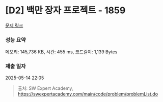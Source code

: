 # [D2] 백만 장자 프로젝트 - 1859 

[문제 링크](https://swexpertacademy.com/main/code/problem/problemDetail.do?contestProbId=AV5LrsUaDxcDFAXc) 

### 성능 요약

메모리: 145,736 KB, 시간: 455 ms, 코드길이: 1,139 Bytes

### 제출 일자

2025-05-14 22:05



> 출처: SW Expert Academy, https://swexpertacademy.com/main/code/problem/problemList.do